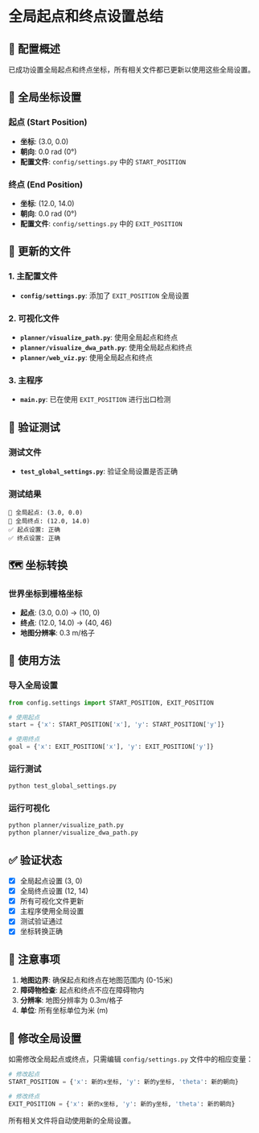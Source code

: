 # 全局起点和终点设置总结

## 🎯 配置概述

已成功设置全局起点和终点坐标，所有相关文件都已更新以使用这些全局设置。

## 📍 全局坐标设置

### 起点 (Start Position)
- **坐标**: (3.0, 0.0)
- **朝向**: 0.0 rad (0°)
- **配置文件**: `config/settings.py` 中的 `START_POSITION`

### 终点 (End Position)  
- **坐标**: (12.0, 14.0)
- **朝向**: 0.0 rad (0°)
- **配置文件**: `config/settings.py` 中的 `EXIT_POSITION`

## 🔧 更新的文件

### 1. 主配置文件
- **`config/settings.py`**: 添加了 `EXIT_POSITION` 全局设置

### 2. 可视化文件
- **`planner/visualize_path.py`**: 使用全局起点和终点
- **`planner/visualize_dwa_path.py`**: 使用全局起点和终点  
- **`planner/web_viz.py`**: 使用全局起点和终点

### 3. 主程序
- **`main.py`**: 已在使用 `EXIT_POSITION` 进行出口检测

## 🧪 验证测试

### 测试文件
- **`test_global_settings.py`**: 验证全局设置是否正确

### 测试结果
```
📍 全局起点: (3.0, 0.0)
🎯 全局终点: (12.0, 14.0)
✅ 起点设置: 正确
✅ 终点设置: 正确
```

## 🗺️ 坐标转换

### 世界坐标到栅格坐标
- **起点**: (3.0, 0.0) → (10, 0)
- **终点**: (12.0, 14.0) → (40, 46)
- **地图分辨率**: 0.3 m/格子

## 🚀 使用方法

### 导入全局设置
```python
from config.settings import START_POSITION, EXIT_POSITION

# 使用起点
start = {'x': START_POSITION['x'], 'y': START_POSITION['y']}

# 使用终点
goal = {'x': EXIT_POSITION['x'], 'y': EXIT_POSITION['y']}
```

### 运行测试
```bash
python test_global_settings.py
```

### 运行可视化
```bash
python planner/visualize_path.py
python planner/visualize_dwa_path.py
```

## ✅ 验证状态

- [x] 全局起点设置 (3, 0)
- [x] 全局终点设置 (12, 14)
- [x] 所有可视化文件更新
- [x] 主程序使用全局设置
- [x] 测试验证通过
- [x] 坐标转换正确

## 📝 注意事项

1. **地图边界**: 确保起点和终点在地图范围内 (0-15米)
2. **障碍物检查**: 起点和终点不应在障碍物内
3. **分辨率**: 地图分辨率为 0.3m/格子
4. **单位**: 所有坐标单位为米 (m)

## 🔄 修改全局设置

如需修改全局起点或终点，只需编辑 `config/settings.py` 文件中的相应变量：

```python
# 修改起点
START_POSITION = {'x': 新的x坐标, 'y': 新的y坐标, 'theta': 新的朝向}

# 修改终点  
EXIT_POSITION = {'x': 新的x坐标, 'y': 新的y坐标, 'theta': 新的朝向}
```

所有相关文件将自动使用新的全局设置。 